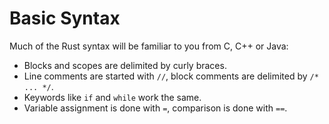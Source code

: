 # Basic Syntax

Much of the Rust syntax will be familiar to you from C, C++ or Java:

* Blocks and scopes are delimited by curly braces.
* Line comments are started with `//`, block comments are delimited by `/* ...
  */`.
* Keywords like `if` and `while` work the same.
* Variable assignment is done with `=`, comparison is done with `==`.
